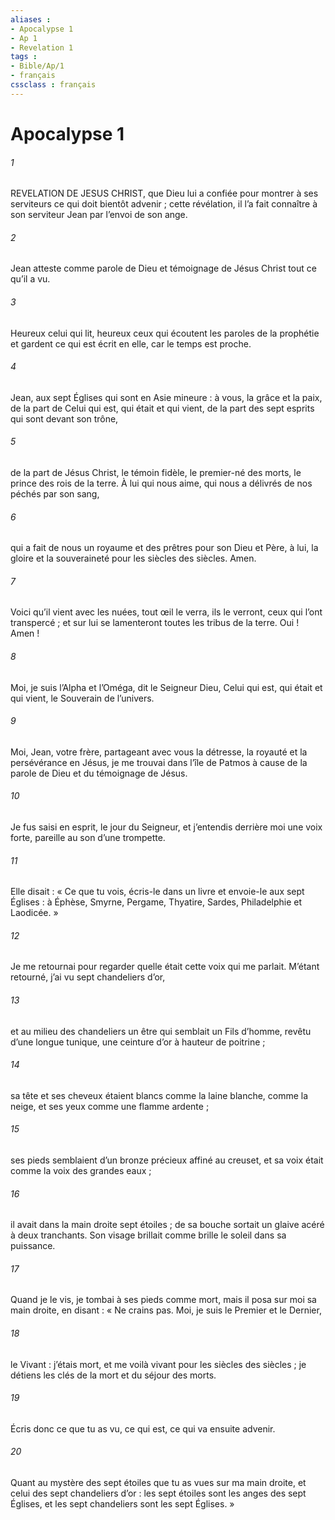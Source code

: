 ```yaml
---
aliases : 
- Apocalypse 1
- Ap 1
- Revelation 1
tags : 
- Bible/Ap/1
- français
cssclass : français
---
```


# Apocalypse 1

###### 1
REVELATION DE JESUS CHRIST, que Dieu lui a confiée pour montrer à ses serviteurs ce qui doit bientôt advenir ; cette révélation, il l’a fait connaître à son serviteur Jean par l’envoi de son ange.
###### 2
Jean atteste comme parole de Dieu et témoignage de Jésus Christ tout ce qu’il a vu.
###### 3
Heureux celui qui lit, heureux ceux qui écoutent les paroles de la prophétie et gardent ce qui est écrit en elle, car le temps est proche.
###### 4
Jean, aux sept Églises qui sont en Asie mineure : à vous, la grâce et la paix, de la part de Celui qui est, qui était et qui vient, de la part des sept esprits qui sont devant son trône,
###### 5
de la part de Jésus Christ, le témoin fidèle, le premier-né des morts, le prince des rois de la terre. À lui qui nous aime, qui nous a délivrés de nos péchés par son sang,
###### 6
qui a fait de nous un royaume et des prêtres pour son Dieu et Père, à lui, la gloire et la souveraineté pour les siècles des siècles. Amen.
###### 7
Voici qu’il vient avec les nuées, tout œil le verra,
ils le verront, ceux qui l’ont transpercé ;
et sur lui se lamenteront toutes les tribus de la terre.
Oui ! Amen !
###### 8
Moi, je suis l’Alpha et l’Oméga, dit le Seigneur Dieu, Celui qui est, qui était et qui vient, le Souverain de l’univers.
###### 9
Moi, Jean, votre frère, partageant avec vous la détresse, la royauté et la persévérance en Jésus, je me trouvai dans l’île de Patmos à cause de la parole de Dieu et du témoignage de Jésus.
###### 10
Je fus saisi en esprit, le jour du Seigneur, et j’entendis derrière moi une voix forte, pareille au son d’une trompette.
###### 11
Elle disait : « Ce que tu vois, écris-le dans un livre et envoie-le aux sept Églises : à Éphèse, Smyrne, Pergame, Thyatire, Sardes, Philadelphie et Laodicée. »
###### 12
Je me retournai pour regarder quelle était cette voix qui me parlait. M’étant retourné, j’ai vu sept chandeliers d’or,
###### 13
et au milieu des chandeliers un être qui semblait un Fils d’homme, revêtu d’une longue tunique, une ceinture d’or à hauteur de poitrine ;
###### 14
sa tête et ses cheveux étaient blancs comme la laine blanche, comme la neige, et ses yeux comme une flamme ardente ;
###### 15
ses pieds semblaient d’un bronze précieux affiné au creuset, et sa voix était comme la voix des grandes eaux ;
###### 16
il avait dans la main droite sept étoiles ; de sa bouche sortait un glaive acéré à deux tranchants. Son visage brillait comme brille le soleil dans sa puissance.
###### 17
Quand je le vis, je tombai à ses pieds comme mort, mais il posa sur moi sa main droite, en disant :
« Ne crains pas. Moi, je suis le Premier et le Dernier,
###### 18
le Vivant : j’étais mort, et me voilà vivant pour les siècles des siècles ; je détiens les clés de la mort et du séjour des morts.
###### 19
Écris donc ce que tu as vu, ce qui est, ce qui va ensuite advenir.
###### 20
Quant au mystère des sept étoiles que tu as vues sur ma main droite, et celui des sept chandeliers d’or : les sept étoiles sont les anges des sept Églises, et les sept chandeliers sont les sept Églises. »
